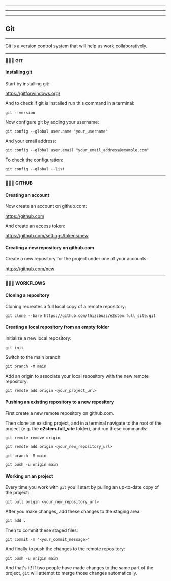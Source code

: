 * * * * * * * * * * * * * * * * * * * * * * * * * * * * * * * * * * * * * * * * 
* * * * * * * * * * * * * * * * * * * * * * * * * * * * * * * * * * * * * * * * 
* * * * * * * * * * * * * * * * * * * * * * * * * * * * * * * * * * * * * * * * 

## Git

- - - - - - - - - - - - - - - - - - - - - - - - - - - - - - - - - - - - - - - - 

Git is a version control system that will help us work collaboratively.

- - - - - - - - - - - - - - - - - - - - - - - - - - - - - - - - - - - - - - - - 

🔷🔷🔷 **GIT**

####  Installing git

Start by installing git:

https://gitforwindows.org/

And to check if git is installed run this command in a terminal:

`git --version`

Now configure git by adding your username:

`git config --global user.name "your_username"`

And your email address:

`git config --global user.email "your_email_address@example.com"`

To check the configuration:

`git config --global --list`

- - - - - - - - - - - - - - - - - - - - - - - - - - - - - - - - - - - - - - - - 

🔷🔷🔷 **GITHUB**

#### Creating an account

Now create an account on github.com:

https://github.com

And create an access token:

https://github.com/settings/tokens/new

#### Creating a new repository on github.com

Create a new repository for the project under one of your accounts:

https://github.com/new


- - - - - - - - - - - - - - - - - - - - - - - - - - - - - - - - - - - - - - - - 

🔷🔷🔷 **WORKFLOWS**

#### Cloning a repository

Cloning recreates a full local copy of a remote repository:

`git clone --bare https://github.com/thizzbuzz/e2stem.full_site.git`

#### Creating a local repository from an empty folder

Initialize a new local repository:

`git init`

Switch to the main branch:

`git branch -M main`

Add an origin to associate your local repository with the new remote repository:

`git remote add origin <your_project_url>`

#### Pushing an existing repository to a new repository

First create a new remote repository on github.com.

Then clone an existing project, and in a terminal navigate to the root of the project (e.g. the **e2stem.full_site** folder), and run these commands:

`git remote remove origin` 

`git remote add origin <your_new_repository_url>`

`git branch -M main`

`git push -u origin main`


#### Working on an project

Every time you work with `git` you'll start by pulling an up-to-date copy of the project:

`git pull origin <your_new_repository_url>`

After you make changes, add these changes to the staging area:

`git add .`

Then to commit these staged files:

`git commit -m "<your_commit_message>"`

And finally to push the changes to the remote repository:

`git push -u origin main`

And that's it! If two people have made changes to the same part of the project, `git` will attempt to merge those changes automatically.




